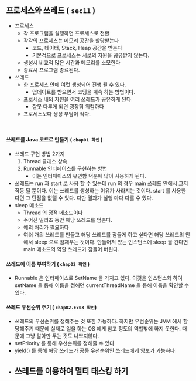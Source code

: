 ## 프로세스와 쓰레드 ( `sec11` )

- 프로세스 
  - 각 프로그램을 실행하면 프로세스로 전환
  - 각각의 프로세스는 메모리 공간을 할당받는다
    - 코드, 데이터, Stack, Heap 공간을 받는다
    - 기본적으로 프로세스는 서로의 자원을 공유받지 않는다.
  - 생성시 비교적 많은 시간과 메모리를 소모한다
  - 종료시 프로그램 종료된다.
- 쓰레드
  - 한 프로세스 안에 여럿 생성되어 진행 될 수 있다.
    - 업데이트를 받으면서 코딩을 계속 하는 방법이다.
  - 프로세스 내의 자원을 여러 쓰레드가 공유하게 된다
    - 잘못 다루게 되면 굉장히 위험하다
  - 프로세스보다 생성 부담이 적다.

<br>

#### 쓰레드를 Java 코드로 만들기 ( `chap01 확인` )

- 쓰레드 구현 방법 2가지 
  1. Thread 클래스 상속
  2. Runnable 인터페이스를 구현하는 방법 
     - 이는 인터페이스의 유연함 덕분에 많이 사용하게 된다.
- 쓰레드는 run 과 start 로 사용 할 수 있는데 run 의 경우 main 쓰레드 안에서 그저 작동 될 뿐이다. 이는 쓰레드를 생성하는 이유가 사라지는 것이다. start 를 사용한다면 그 단점을 없앨 수 있다. 다만 결과가 실행 마다 다를 수 있다.
- sleep 메소드
  - Thread 의 정적 메소드이다
  - 주어진 밀리초 동안 해당 쓰레드를 멈춘다.
  - 예외 처리가 필요하다
  - 여러 개의 쓰레드를 만들고 해당 쓰레드를 잠들게 하고 싶다면 해당 쓰레드의 안에서 sleep 으로 잠재우는 것이다. 만들어져 있는 인스턴스에 sleep 을 건다면 main 메소드의 역할 쓰레드가 잠들어 버린다.

#### 쓰레드에 이름 부여하기 ( `chap02 확인` )
- Runnable 은 인터페이스로 SetName 을 가지고 있다. 이것을 인스턴스화 하여 setName 을 통해 이름을 정해면 currentThreadName 을 통해 이름을 확인할 수 있다.

#### 쓰레드 우선순위 주기 ( `chap02.Ex03 확인`)
- 쓰레드의 우선순위를 정해주는 것 또한 가능하다. 하지만 우선순위는 JVM 에서 할당해주기 때문에 실제로 일을 하는 OS 에게 참고 정도의 역할밖에 하지 못한다. 때문에 그냥 알아만 두는 것도 나쁘지않다.
- setPriority 를 통해 우선순위를 정해줄 수 있다
- yield() 를 통해 해당 쓰레드가 공동 우선순위인 쓰레드에게 양보가 가능하다
- 쓰레드를 이용하여 멀티 태스킹 하기
  - 